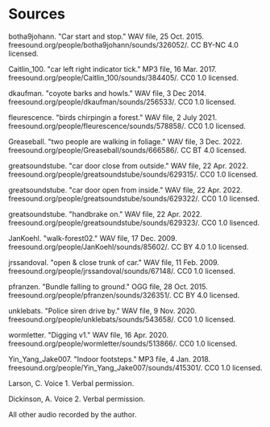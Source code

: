 # Sources

botha9johann. "Car start and stop." WAV file, 25 Oct. 2015. freesound.org/people/botha9johann/sounds/326052/. CC BY-NC 4.0 licensed.

Caitlin_100. "car left right indicator tick." MP3 file, 16 Mar. 2017. freesound.org/people/Caitlin_100/sounds/384405/. CC0 1.0 licensed.

dkaufman. "coyote barks and howls." WAV file, 3 Dec 2014. freesound.org/people/dkaufman/sounds/256533/. CC0 1.0 licensed.

fleurescence. "birds chirpingin a forest." WAV file, 2 July 2021. freesound.org/people/fleurescence/sounds/578858/. CC0 1.0 licensed.

Greaseball. "two people are walking in foliage." WAV file, 3 Dec. 2022. freesound.org/people/Greaseball/sounds/666586/. CC BT 4.0 licensed.

greatsoundstube. "car door close from outside." WAV file, 22 Apr. 2022. freesound.org/people/greatsoundstube/sounds/629315/. CC0 1.0 licensed.

greatsoundstube. "car door open from inside." WAV file, 22 Apr. 2022. freesound.org/people/greatsoundstube/sounds/629322/. CC0 1.0 licensed.

greatsoundstube. "handbrake on." WAV file, 22 Apr. 2022. freesound.org/people/greatsoundstube/sounds/629323/. CC0 1.0 lisenced.

JanKoehl. "walk-forest02." WAV file, 17 Dec. 2009. freesound.org/people/JanKoehl/sounds/85602/. CC BY 4.0 1.0 licensed.

jrssandoval. "open & close trunk of car." WAV file, 11 Feb. 2009. freesound.org/people/jrssandoval/sounds/67148/. CC0 1.0 licensed.

pfranzen. "Bundle falling to ground." OGG file, 28 Oct. 2015. freesound.org/people/pfranzen/sounds/326351/. CC BY 4.0 licensed.

unklebats. "Police siren drive by." WAV file, 9 Nov. 2020. freesound.org/people/unklebats/sounds/543658/. CC0 1.0 licensed.

wormletter. "Digging v1." WAV file, 16 Apr. 2020. freesound.org/people/wormletter/sounds/513866/. CC0 1.0 licensed.

Yin_Yang_Jake007. "Indoor footsteps." MP3 file, 4 Jan. 2018. freesound.org/people/Yin_Yang_Jake007/sounds/415301/. CC0 1.0 licensed.


Larson, C. Voice 1. Verbal permission.

Dickinson, A. Voice 2. Verbal permission.


All other audio recorded by the author.
